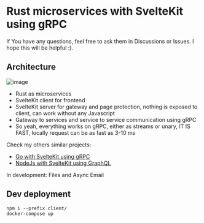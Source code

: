 # Rust microservices with SvelteKit using gRPC 
If You have any questions, feel free to ask them in Discussions or Issues. I hope this will be helpful :).

## Architecture
![image](https://user-images.githubusercontent.com/26543876/219150457-70499de3-dbe4-426d-8836-1e7a5889e2d4.png)

- Rust as microservices
- SvelteKit client for frontend
- SvelteKit server for gateway and page protection, nothing is exposed to client, can work without any Javascript
- Gateway to services and service to service communication using gRPC
- So yeah, everything works on gRPC, either as streams or unary, IT IS FAST, locally request can be as fast as 3-10 ms

Check my others similar projects:
- [Go with SvelteKit using gRPC](https://github.com/mpiorowski/go-svelte-grpc)
- [NodeJs with SvelteKit using GraphQL](https://github.com/mpiorowski/microservices-ts-fastify-svelte)

In development: Files and Async Email

## Dev deployment 
```
npm i --prefix client/
docker-compose up
```
